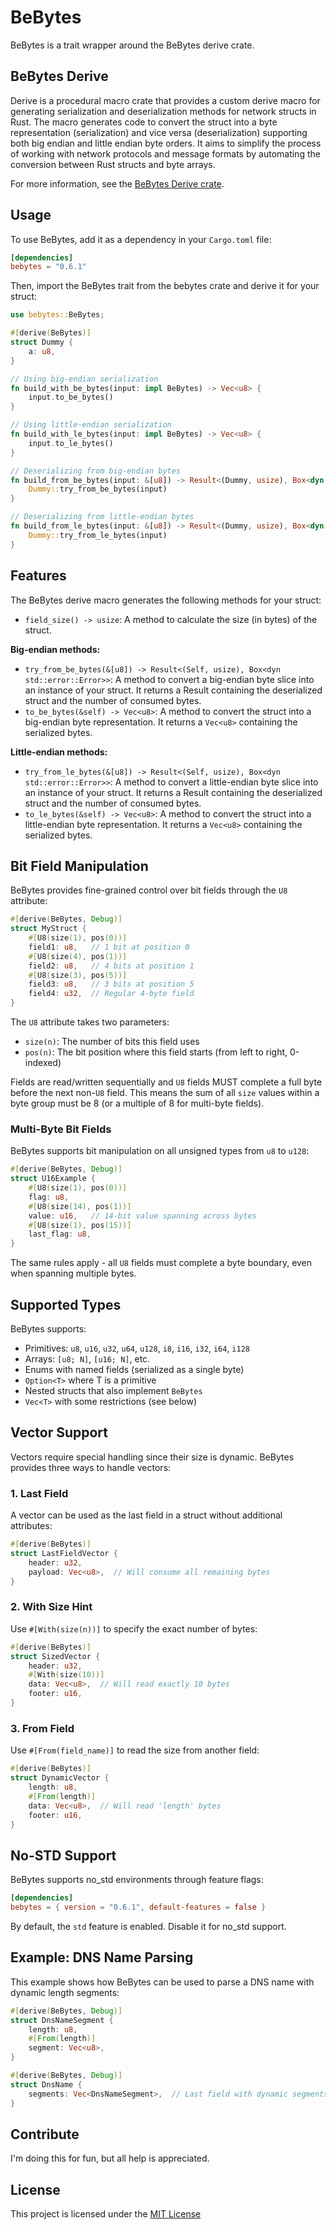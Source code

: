 # BeBytes

BeBytes is a trait wrapper around the BeBytes derive crate.

## BeBytes Derive

Derive is a procedural macro crate that provides a custom derive macro for generating serialization and deserialization methods for network structs in Rust. The macro generates code to convert the struct into a byte representation (serialization) and vice versa (deserialization) supporting both big endian and little endian byte orders. It aims to simplify the process of working with network protocols and message formats by automating the conversion between Rust structs and byte arrays.

For more information, see the [BeBytes Derive crate](https://crates.io/crates/bebytes_derive).

## Usage

To use BeBytes, add it as a dependency in your `Cargo.toml` file:

```toml
[dependencies]
bebytes = "0.6.1"
```

Then, import the BeBytes trait from the bebytes crate and derive it for your struct:

```rust
use bebytes::BeBytes;

#[derive(BeBytes)]
struct Dummy {
    a: u8,
}

// Using big-endian serialization
fn build_with_be_bytes(input: impl BeBytes) -> Vec<u8> {
    input.to_be_bytes()
}

// Using little-endian serialization
fn build_with_le_bytes(input: impl BeBytes) -> Vec<u8> {
    input.to_le_bytes()
}

// Deserializing from big-endian bytes
fn build_from_be_bytes(input: &[u8]) -> Result<(Dummy, usize), Box<dyn std::error::Error>> {
    Dummy::try_from_be_bytes(input)
}

// Deserializing from little-endian bytes
fn build_from_le_bytes(input: &[u8]) -> Result<(Dummy, usize), Box<dyn std::error::Error>> {
    Dummy::try_from_le_bytes(input)
}
```

## Features

The BeBytes derive macro generates the following methods for your struct:

- `field_size() -> usize`: A method to calculate the size (in bytes) of the struct.

**Big-endian methods:**
- `try_from_be_bytes(&[u8]) -> Result<(Self, usize), Box<dyn std::error::Error>>`: A method to convert a big-endian byte slice into an instance of your struct. It returns a Result containing the deserialized struct and the number of consumed bytes.
- `to_be_bytes(&self) -> Vec<u8>`: A method to convert the struct into a big-endian byte representation. It returns a `Vec<u8>` containing the serialized bytes.

**Little-endian methods:**
- `try_from_le_bytes(&[u8]) -> Result<(Self, usize), Box<dyn std::error::Error>>`: A method to convert a little-endian byte slice into an instance of your struct. It returns a Result containing the deserialized struct and the number of consumed bytes.
- `to_le_bytes(&self) -> Vec<u8>`: A method to convert the struct into a little-endian byte representation. It returns a `Vec<u8>` containing the serialized bytes.

## Bit Field Manipulation

BeBytes provides fine-grained control over bit fields through the `U8` attribute:

```rust
#[derive(BeBytes, Debug)]
struct MyStruct {
    #[U8(size(1), pos(0))]
    field1: u8,   // 1 bit at position 0
    #[U8(size(4), pos(1))]
    field2: u8,   // 4 bits at position 1
    #[U8(size(3), pos(5))]
    field3: u8,   // 3 bits at position 5
    field4: u32,  // Regular 4-byte field
}
```

The `U8` attribute takes two parameters:
- `size(n)`: The number of bits this field uses
- `pos(n)`: The bit position where this field starts (from left to right, 0-indexed)

Fields are read/written sequentially and `U8` fields MUST complete a full byte before the next non-`U8` field. This means the sum of all `size` values within a byte group must be 8 (or a multiple of 8 for multi-byte fields).

### Multi-Byte Bit Fields

BeBytes supports bit manipulation on all unsigned types from `u8` to `u128`:

```rust
#[derive(BeBytes, Debug)]
struct U16Example {
    #[U8(size(1), pos(0))]
    flag: u8,
    #[U8(size(14), pos(1))]
    value: u16,   // 14-bit value spanning across bytes
    #[U8(size(1), pos(15))]
    last_flag: u8,
}
```

The same rules apply - all `U8` fields must complete a byte boundary, even when spanning multiple bytes.

## Supported Types

BeBytes supports:

- Primitives: `u8`, `u16`, `u32`, `u64`, `u128`, `i8`, `i16`, `i32`, `i64`, `i128`
- Arrays: `[u8; N]`, `[u16; N]`, etc.
- Enums with named fields (serialized as a single byte)
- `Option<T>` where T is a primitive
- Nested structs that also implement `BeBytes`
- `Vec<T>` with some restrictions (see below)

## Vector Support

Vectors require special handling since their size is dynamic. BeBytes provides three ways to handle vectors:

### 1. Last Field

A vector can be used as the last field in a struct without additional attributes:

```rust
#[derive(BeBytes)]
struct LastFieldVector {
    header: u32,
    payload: Vec<u8>,  // Will consume all remaining bytes
}
```

### 2. With Size Hint

Use `#[With(size(n))]` to specify the exact number of bytes:

```rust
#[derive(BeBytes)]
struct SizedVector {
    header: u32,
    #[With(size(10))]
    data: Vec<u8>,  // Will read exactly 10 bytes
    footer: u16,
}
```

### 3. From Field

Use `#[From(field_name)]` to read the size from another field:

```rust
#[derive(BeBytes)]
struct DynamicVector {
    length: u8,
    #[From(length)]
    data: Vec<u8>,  // Will read 'length' bytes
    footer: u16,
}
```

## No-STD Support

BeBytes supports no_std environments through feature flags:

```toml
[dependencies]
bebytes = { version = "0.6.1", default-features = false }
```

By default, the `std` feature is enabled. Disable it for no_std support.

## Example: DNS Name Parsing

This example shows how BeBytes can be used to parse a DNS name with dynamic length segments:

```rust
#[derive(BeBytes, Debug)]
struct DnsNameSegment {
    length: u8,
    #[From(length)]
    segment: Vec<u8>,
}

#[derive(BeBytes, Debug)]
struct DnsName {
    segments: Vec<DnsNameSegment>,  // Last field with dynamic segments
}
```

## Contribute

I'm doing this for fun, but all help is appreciated.

## License

This project is licensed under the [MIT License](https://mit-license.org/)